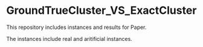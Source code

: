 # GroundTrueCluster_VS_ExactCluster

This repository includes instances and results for Paper.

The instances include real and aritificial instances.

